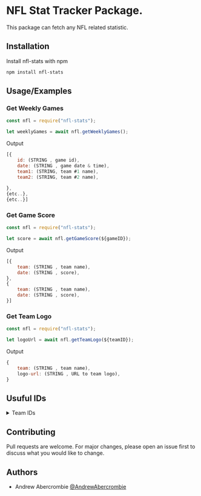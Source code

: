 # NFL Stat Tracker Package.

This package can fetch any NFL related statistic.




## Installation

Install nfl-stats with npm

```bash
npm install nfl-stats
```
    
## Usage/Examples


### Get Weekly Games
```javascript
const nfl = require("nfl-stats");

let weeklyGames = await nfl.getWeeklyGames();
```

Output

```javascript
[{
    id: (STRING , game id),
    date: (STRING , game date & time),
    team1: (STRING, team #1 name),
    team2: (STRING, team #2 name),
    
}, 
{etc..}, 
{etc..}]
```


### Get Game Score
```javascript
const nfl = require("nfl-stats");

let score = await nfl.getGameScore(${gameID});
```

Output

```javascript
[{
    team: (STRING , team name),
    date: (STRING , score),
},
{
    team: (STRING , team name),
    date: (STRING , score),
}]
```


### Get Team Logo
```javascript
const nfl = require("nfl-stats");

let logoUrl = await nfl.getTeamLogo(${teamID});
```

Output

```javascript
{
    team: (STRING , team name),
    logo-url: (STRING , URL to team logo),
}
```

## Usuful IDs
<details>
  <summary>Team IDs</summary>
  
| Team Name             	| Team ID 	|
|-----------------------	|---------	|
| Atlanta Falcons       	| 1       	|
| Buffalo Bills         	| 2       	|
| Chicago Bears         	| 3       	|
| Cincinnati Bengals    	| 4       	|
| Cleveland Browns      	| 5       	|
| Dallas Cowboys        	| 6       	|
| Denver Broncos        	| 7       	|
| Detroit Lions         	| 8       	|
| Green Bay Packers     	| 9       	|
| Tennessee Titans      	| 10      	|
| Indianapolis Colts    	| 11      	|
| Kansas City Chiefs    	| 12      	|
| Las Vegas Raiders     	| 13      	|
| Los Angeles Rams      	| 14      	|
| Miami Dolphins        	| 15      	|
| Minnesota Vikings     	| 16      	|
| New England Patriots  	| 17      	|
| New Orleans Saints    	| 18      	|
| New York Giants       	| 19      	|
| New York Jets         	| 20      	|
| Philadelphia Eagles   	| 21      	|
| Arizona Cardinals     	| 22      	|
| Pittsburgh Steelers   	| 23      	|
| Los Angeles Chargers  	| 24      	|
| San Francisco 49ers   	| 25      	|
| Seattle Seahawks      	| 26      	|
| Tampa Bay Buccaneers  	| 27      	|
| Washington Commanders 	| 28      	|
| Carolina Panthers     	| 29      	|
| Jacksonville Jaguars  	| 30      	|
| Baltimore Ravens      	| 33      	|
| Houston Texans        	| 34      	|

 
</details>

## Contributing

Pull requests are welcome. For major changes, please open an issue first to discuss what you would like to change.


## Authors

- Andrew Abercrombie [@AndrewAbercrombie](https://www.github.com/AndrewAbercrombie)

